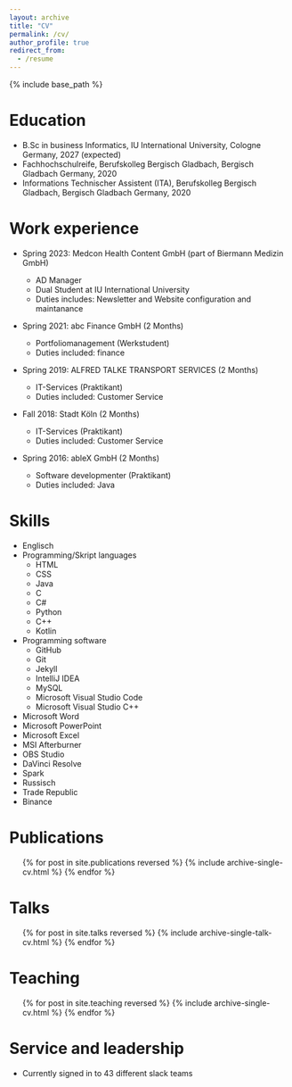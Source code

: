 ```yaml
---
layout: archive
title: "CV"
permalink: /cv/
author_profile: true
redirect_from:
  - /resume
---
```


{% include base_path %}

Education
======
* B.Sc in business Informatics, IU International University, Cologne Germany, 2027 (expected)
* Fachhochschulreife, Berufskolleg Bergisch Gladbach, Bergisch Gladbach Germany, 2020
* Informations Technischer Assistent (ITA), Berufskolleg Bergisch Gladbach, Bergisch Gladbach Germany, 2020

Work experience
======
* Spring 2023: Medcon Health Content GmbH (part of Biermann Medizin GmbH)
  * AD Manager
  * Dual Student at IU International University
  * Duties includes: Newsletter and Website configuration and maintanance

* Spring 2021: abc Finance GmbH (2 Months)
  * Portfoliomanagement (Werkstudent)
  * Duties included: finance

* Spring 2019: ALFRED TALKE TRANSPORT SERVICES (2 Months)
  * IT-Services (Praktikant)
  * Duties included: Customer Service

* Fall 2018: Stadt Köln (2 Months)
  * IT-Services (Praktikant)
  * Duties included: Customer Service

* Spring 2016: ableX GmbH (2 Months)
  * Software developmenter (Praktikant)
  * Duties included: Java
  
Skills
======
* Englisch
* Programming/Skript languages
  * HTML
  * CSS
  * Java
  * C
  * C#
  * Python
  * C++
  * Kotlin
* Programming software
  * GitHub
  * Git
  * Jekyll
  * IntelliJ IDEA
  * MySQL
  * Microsoft Visual Studio Code
  * Microsoft Visual Studio C++
* Microsoft Word
* Microsoft PowerPoint
* Microsoft Excel
* MSI Afterburner
* OBS Studio
* DaVinci Resolve
* Spark
* Russisch
* Trade Republic
* Binance

Publications
======
  <ul>{% for post in site.publications reversed %}
    {% include archive-single-cv.html %}
  {% endfor %}</ul>
  
Talks
======
  <ul>{% for post in site.talks reversed %}
    {% include archive-single-talk-cv.html  %}
  {% endfor %}</ul>
  
Teaching
======
  <ul>{% for post in site.teaching reversed %}
    {% include archive-single-cv.html %}
  {% endfor %}</ul>
  
Service and leadership
======
* Currently signed in to 43 different slack teams
